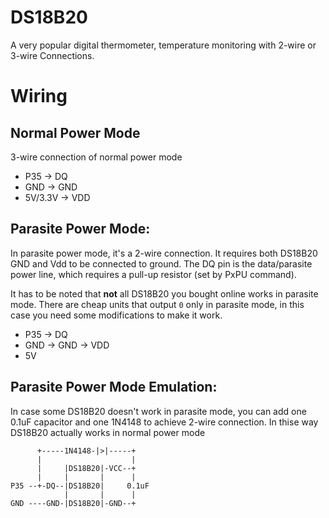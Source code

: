 # DS18B20

A very popular digital thermometer, temperature monitoring with 2-wire or 3-wire Connections.

# Wiring

## Normal Power Mode

3-wire connection of normal power mode

* P35         -> DQ
* GND         -> GND
* 5V/3.3V     -> VDD

## Parasite Power Mode:

In parasite power mode, it's a 2-wire connection. It requires both DS18B20 GND and Vdd to be connected to ground. The DQ pin is the data/parasite power line, which requires a pull-up resistor (set by PxPU command).

It has to be noted that **not** all DS18B20 you bought online works in parasite mode. There are cheap units that output `0` only in parasite mode, in this case you need some modifications to make it work.

* P35   -> DQ
* GND   -> GND -> VDD
* 5V

## Parasite Power Mode Emulation:

In case some DS18B20 doesn't work in parasite mode, you can add one 0.1uF capacitor and one 1N4148 to achieve 2-wire connection. 
In thise way DS18B20 actually works in normal power mode

```
      +-----1N4148-|>|-----+
      |                    |
      |     |DS18B20|-VCC--+
      |     |       |      |
P35 --+-DQ--|DS18B20|     0.1uF
            |       |      |
GND ----GND-|DS18B20|-GND--+
```

